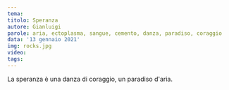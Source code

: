 ```yaml
---
tema:
titolo: Speranza
autore: Gianluigi
parole: aria, ectoplasma, sangue, cemento, danza, paradiso, coraggio
data: '13 gennaio 2021'
img: rocks.jpg
video: 
tags: 
---
```

La speranza è una danza di coraggio, un paradiso d'aria.
